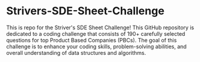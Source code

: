 # Strivers-SDE-Sheet-Challenge
This is repo for the Striver's SDE Sheet Challenge! This GitHub repository is dedicated to a coding challenge that consists of 190+ carefully selected questions for top Product Based Companies (PBCs). The goal of this challenge is to enhance your coding skills, problem-solving abilities, and overall understanding of data structures and algorithms.
